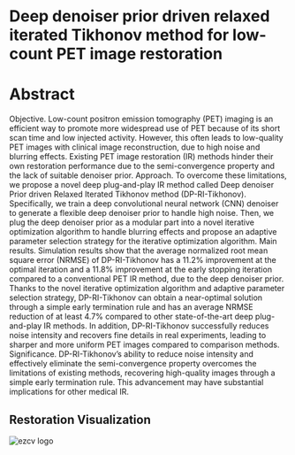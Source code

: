 # Deep denoiser prior driven relaxed iterated Tikhonov method for low-count PET image restoration
# Abstract
Objective. Low-count positron emission tomography (PET) imaging is an efficient way to promote more widespread use of PET because of its short scan time and low injected activity. However, this often leads to low-quality PET images with clinical image reconstruction, due to high noise and blurring effects. Existing
PET image restoration (IR) methods hinder their own restoration performance due to the semi-convergence property and the lack of suitable denoiser prior. Approach. To overcome these limitations, we propose a novel deep plug-and-play IR method called
Deep denoiser Prior driven Relaxed Iterated Tikhonov method (DP-RI-Tikhonov). Specifically, we train a deep convolutional neural network (CNN) denoiser to generate a flexible deep denoiser prior to handle high noise. Then, we plug the deep
denoiser prior as a modular part into a novel iterative optimization algorithm to handle blurring effects and propose an adaptive parameter selection strategy for the iterative optimization algorithm. Main results. Simulation results show that the average normalized root mean square error (NRMSE) of DP-RI-Tikhonov has a 11.2% improvement at the optimal iteration and a 11.8% improvement at the early
stopping iteration compared to a conventional PET IR method, due to the deep denoiser prior. Thanks to the novel iterative optimization algorithm and adaptive parameter selection strategy, DP-RI-Tikhonov can obtain a near-optimal solution
through a simple early termination rule and has an average NRMSE reduction of at least 4.7% compared to other state-of-the-art deep plug-and-play IR methods. In addition, DP-RI-Tikhonov successfully reduces noise intensity and recovers fine details
in real experiments, leading to sharper and more uniform PET images compared to comparison methods. Significance. DP-RI-Tikhonov’s ability to reduce noise intensity and effectively eliminate the semi-convergence property overcomes the limitations of existing methods, recovering high-quality images through a simple early termination rule. This advancement may have substantial implications for other medical IR.
## Restoration Visualization ##
![ezcv logo](https://github.com/weikechang/Deep-denoiser-prior-driven-relaxed-iterated-Tikhonov/blob/main/6.jpg)
